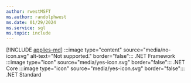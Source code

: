 ```yaml
---
author: rwestMSFT
ms.author: randolphwest
ms.date: 01/29/2024
ms.service: sql
ms.topic: include
---
```


[!INCLUDE [applies-md](applies-md.md)] :::image type="content" source="media/no-icon.svg" alt-text="Not supported." border="false"::: .NET Framework :::image type="icon" source="media/yes-icon.svg" border="false"::: .NET Core :::image type="icon" source="media/yes-icon.svg" border="false"::: .NET Standard

